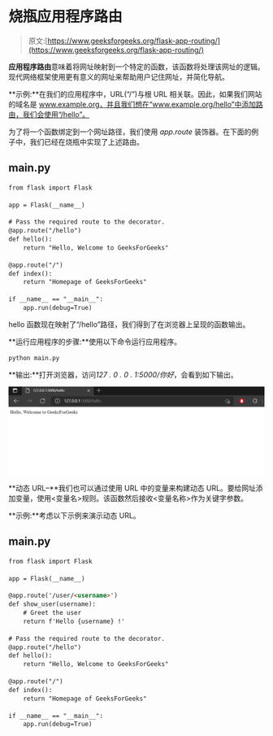 # 烧瓶应用程序路由

> 原文:[https://www.geeksforgeeks.org/flask-app-routing/](https://www.geeksforgeeks.org/flask-app-routing/)

**应用程序路由**意味着将网址映射到一个特定的函数，该函数将处理该网址的逻辑。现代网络框架使用更有意义的网址来帮助用户记住网址，并简化导航。

**示例:**在我们的应用程序中，URL(“/”)与根 URL 相关联。因此，如果我们网站的域名是 www.example.org，并且我们想在“www.example.org/hello”中添加路由，我们会使用“/hello”。

为了将一个函数绑定到一个网址路径，我们使用 *app.route* 装饰器。在下面的例子中，我们已经在烧瓶中实现了上述路由。

## main.py

```html
from flask import Flask

app = Flask(__name__)

# Pass the required route to the decorator.
@app.route("/hello")
def hello():
    return "Hello, Welcome to GeeksForGeeks"

@app.route("/")
def index():
    return "Homepage of GeeksForGeeks"

if __name__ == "__main__":
    app.run(debug=True)
```

hello 函数现在映射了“/hello”路径，我们得到了在浏览器上呈现的函数输出。

**运行应用程序的步骤:**使用以下命令运行应用程序。

```html
python main.py
```

**输出:**打开浏览器，访问*127 . 0 . 0 . 1:5000/你好*，会看到如下输出。

![](img/0777d4898264ac2e4b493e4b3acceebc.png)

**动态 URL–**我们也可以通过使用 URL 中的变量来构建动态 URL。要给网址添加变量，使用<变量名>规则。该函数然后接收<变量名称>作为关键字参数。

**示例:**考虑以下示例来演示动态 URL。

## main.py

```html
from flask import Flask

app = Flask(__name__)

@app.route('/user/<username>')
def show_user(username):
    # Greet the user
    return f'Hello {username} !'

# Pass the required route to the decorator.
@app.route("/hello")
def hello():
    return "Hello, Welcome to GeeksForGeeks"

@app.route("/")
def index():
    return "Homepage of GeeksForGeeks"

if __name__ == "__main__":
    app.run(debug=True)
```